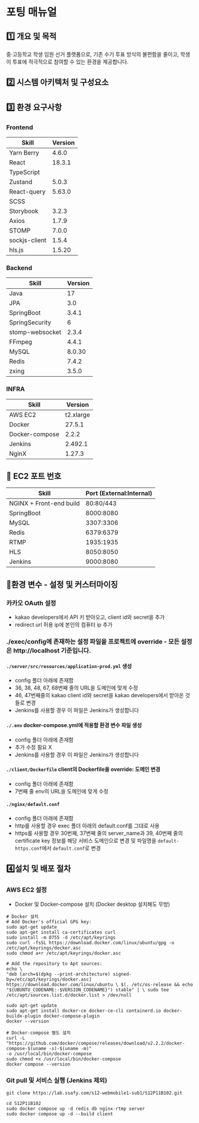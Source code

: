 # 포팅 매뉴얼

## 1️⃣ 개요 및 목적

중·고등학교 학생 임원 선거 플랫폼으로, 기존 수기 투표 방식의 불편함을 줄이고, 학생이 투표에 적극적으로 참여할 수 있는 환경을 제공합니다.

## 2️⃣ 시스템 아키텍처 및 구성요소

## 3️⃣ 환경 요구사항

### Frontend

| Skill | Version |
| --- | --- |
| Yarn Berry | 4.6.0 |
| React | 18.3.1 |
| TypeScript |  |
| Zustand | 5.0.3 |
| React-query | 5.63.0 |
| SCSS |  |
| Storybook | 3.2.3 |
| Axios | 1.7.9 |
| STOMP | 7.0.0 |
| sockjs-client | 1.5.4 |
| hls.js | 1.5.20 |

### Backend

| Skill | Version |
| --- | --- |
| Java | 17 |
| JPA | 3.0 |
| SpringBoot | 3.4.1 |
| SpringSecurity | 6 |
| stomp-websocket | 2.3.4 |
| FFmpeg | 4.4.1 |
| MySQL | 8.0.30 |
| Redis | 7.4.2 |
| zxing | 3.5.0 |

### INFRA

| Skill | Version |
| --- | --- |
| AWS EC2 | t2.xlarge |
| Docker | 27.5.1 |
| Docker-compose | 2.2.2 |
| Jenkins | 2.492.1 |
| NginX | 1.27.3 |

## 📌 EC2 포트 번호

| Skill | Port (External:Internal) |
| --- | --- |
| NGINX + Front-end build | 80:80/443 |
| SpringBoot | 8000:8080 |
| MySQL | 3307:3306 |
| Redis | 6379:6379 |
| RTMP | 1935:1935 |
| HLS | 8050:8050 |
| Jenkins | 9000:8080 |

## 📌환경 변수 - 설정 및 커스터마이징
### 카카오 OAuth 설정
- kakao developers에서 API 키 받아오고, client id와 secret을 추가
- redirect url 허용 ip에 본인의 컴퓨터 ip 추가

### ./exec/config에 존재하는 설정 파일을 프로젝트에 override - 모든 설정은 http://localhost 기준입니다.

#### `./server/src/resources/application-prod.yml` 생성
- config 폴더 아래에 존재함
- 36, 38, 48, 67, 68번째 줄의 URL을 도메인에 맞게 수정
- 46, 47번째줄의 kakao client id와 secret을 kakao developers에서 받아온 것들로 변경
- Jenkins를 사용할 경우 이 파일은 Jenkins가 생성합니다

#### `./.env` docker-compose.yml에 적용할 환경 변수 파일 생성
- config 폴더 아래에 존재함
- 추가 수정 필요 X
- Jenkins를 사용할 경우 이 파일은 Jenkins가 생성합니다

#### `./client/Dockerfile` client의 Dockerfile을 override: 도메인 변경
- config 폴더 아래에 존재함
- 7번째 줄 env의 URL을 도메인에 맞게 수정

#### `./nginx/default.conf`
- config 폴더 아래에 존재함
- http를 사용할 경우 exec 폴더 아래의 default.conf를 그대로 사용
- https를 사용할 경우 30번째, 37번째 줄의 server_name과 39, 40번째 줄의 certificate key 정보를 해당 서비스 도메인으로 변경 및 파일명을 `default-https.conf`에서 `default.conf`로 변경

## 4️⃣설치 및 배포 절차

### AWS EC2 설정
- Docker 및 Docker-compose 설치 (Docker desktop 설치해도 무방)
```
# Docker 설치
# Add Docker's official GPG key:
sudo apt-get update
sudo apt-get install ca-certificates curl
sudo install -m 0755 -d /etc/apt/keyrings
sudo curl -fsSL https://download.docker.com/linux/ubuntu/gpg -o /etc/apt/keyrings/docker.asc
sudo chmod a+r /etc/apt/keyrings/docker.asc

# Add the repository to Apt sources:
echo \
"deb [arch=$(dpkg --print-architecture) signed-by=/etc/apt/keyrings/docker.asc] https://download.docker.com/linux/ubuntu \ $(. /etc/os-release && echo "${UBUNTU_CODENAME:-$VERSION_CODENAME}") stable" | \ sudo tee /etc/apt/sources.list.d/docker.list > /dev/null

sudo apt-get update
sudo apt-get install docker-ce docker-ce-cli containerd.io docker-buildx-plugin docker-compose-plugin
docker --version

# Docker-compose 별도 설치
curl -L
"https://github.com/docker/compose/releases/download/v2.2.2/docker-compose-$(uname -s)-$(uname -m)"
-o /usr/local/bin/docker-compose
sudo chmod +x /usr/local/bin/docker-compose
docker compose --version
``` 

### Git pull 및 서비스 실행 (Jenkins 제외)
```        
git clone https://lab.ssafy.com/s12-webmobile1-sub1/S12P11B102.git
        
cd S12P11B102
sudo docker compose up -d redis db nginx-rtmp server
sudo docker compose up -d --build client
```